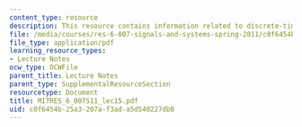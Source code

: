 ```yaml
---
content_type: resource
description: This resource contains information related to discrete-time modulation.
file: /media/courses/res-6-007-signals-and-systems-spring-2011/c0f6454b25a3207af3ada5d540227db8_MITRES_6_007S11_lec15.pdf
file_type: application/pdf
learning_resource_types:
- Lecture Notes
ocw_type: OCWFile
parent_title: Lecture Notes
parent_type: SupplementalResourceSection
resourcetype: Document
title: MITRES_6_007S11_lec15.pdf
uid: c0f6454b-25a3-207a-f3ad-a5d540227db8
---
```

